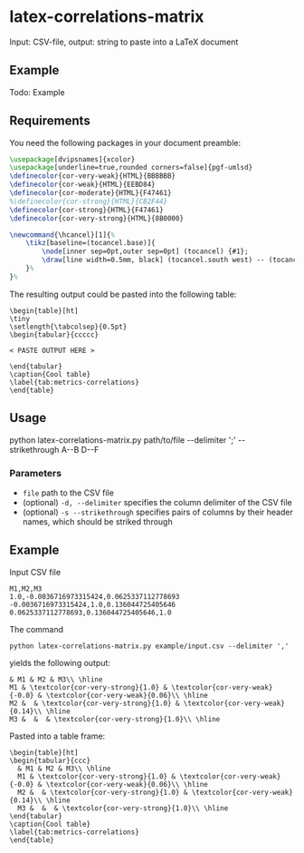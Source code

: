 # latex-correlations-matrix

Input: CSV-file, output: string to paste into a LaTeX document

## Example

Todo: Example

## Requirements

You need the following packages in your document preamble:

```latex
\usepackage[dvipsnames]{xcolor}
\usepackage[underline=true,rounded corners=false]{pgf-umlsd}
\definecolor{cor-very-weak}{HTML}{BBBBBB}
\definecolor{cor-weak}{HTML}{EEBD84}
\definecolor{cor-moderate}{HTML}{F47461}
%\definecolor{cor-strong}{HTML}{CB2F44}
\definecolor{cor-strong}{HTML}{F47461}
\definecolor{cor-very-strong}{HTML}{8B0000}

\newcommand{\hcancel}[1]{%
    \tikz[baseline=(tocancel.base)]{
        \node[inner sep=0pt,outer sep=0pt] (tocancel) {#1};
        \draw[line width=0.5mm, black] (tocancel.south west) -- (tocancel.north east);
    }%
}%
```

The resulting output could be pasted into the following table:
```
\begin{table}[ht]
\tiny
\setlength{\tabcolsep}{0.5pt}
\begin{tabular}{ccccc}

< PASTE OUTPUT HERE >

\end{tabular}
\caption{Cool table}
\label{tab:metrics-correlations}
\end{table}
```

## Usage

python latex-correlations-matrix.py path/to/file --delimiter ';' --strikethrough A--B D--F

### Parameters

- `file` path to the CSV file
- (optional) `-d, --delimiter` specifies the column delimiter of the CSV file
- (optional) `-s --strikethrough` specifies pairs of columns by their header names, which should be striked through

## Example

Input CSV file
```
M1,M2,M3
1.0,-0.0036716973315424,0.0625337112778693
-0.0036716973315424,1.0,0.136044725405646
0.0625337112778693,0.136044725405646,1.0
```

The command
```
python latex-correlations-matrix.py example/input.csv --delimiter ','
```
yields the following output:
```
& M1 & M2 & M3\\ \hline
M1 & \textcolor{cor-very-strong}{1.0} & \textcolor{cor-very-weak}{-0.0} & \textcolor{cor-very-weak}{0.06}\\ \hline
M2 &  & \textcolor{cor-very-strong}{1.0} & \textcolor{cor-very-weak}{0.14}\\ \hline
M3 &  &  & \textcolor{cor-very-strong}{1.0}\\ \hline
```

Pasted into a table frame:
```
\begin{table}[ht]
\begin{tabular}{ccc}
  & M1 & M2 & M3\\ \hline
  M1 & \textcolor{cor-very-strong}{1.0} & \textcolor{cor-very-weak}{-0.0} & \textcolor{cor-very-weak}{0.06}\\ \hline
  M2 &  & \textcolor{cor-very-strong}{1.0} & \textcolor{cor-very-weak}{0.14}\\ \hline
  M3 &  &  & \textcolor{cor-very-strong}{1.0}\\ \hline
\end{tabular}
\caption{Cool table}
\label{tab:metrics-correlations}
\end{table}
```
